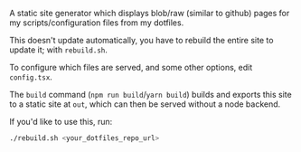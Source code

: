 A static site generator which displays blob/raw (similar to github) pages for my scripts/configuration files from my dotfiles.

This doesn't update automatically, you have to rebuild the entire site to update it; with `rebuild.sh`.

To configure which files are served, and some other options, edit `config.tsx`.

The `build` command (`npm run build`/`yarn build`) builds and exports this site to a static site at `out`, which can then be served without a node backend.

If you'd like to use this, run:

```sh
./rebuild.sh <your_dotfiles_repo_url>
```
